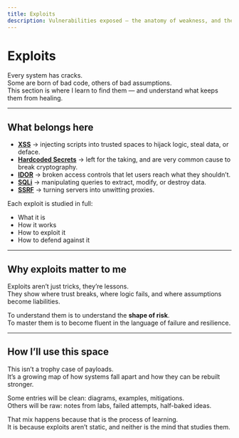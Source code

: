 ```yaml
---
title: Exploits
description: Vulnerabilities exposed — the anatomy of weakness, and the art of using it.
---
```


# Exploits

Every system has cracks.  
Some are born of bad code, others of bad assumptions.  
This section is where I learn to find them — and understand what keeps them from healing.

---

## What belongs here

- [**XSS**](/security/exploits/xss/) → injecting scripts into trusted spaces to hijack logic, steal data, or deface.
- [**Hardcoded Secrets**](/security/exploits/hardcoded_secrets/) → left for the taking, and are very common cause to break cryptography.
- [**IDOR**](/security/exploits/idor/) → broken access controls that let users reach what they shouldn’t.
- [**SQLi**](/security/exploits/sqli/) → manipulating queries to extract, modify, or destroy data.
- [**SSRF**](/security/exploits/ssrf/) → turning servers into unwitting proxies.

Each exploit is studied in full:  
- What it is  
- How it works  
- How to exploit it  
- How to defend against it  

---

## Why exploits matter to me

Exploits aren’t just tricks, they’re lessons.  
They show where trust breaks, where logic fails, and where assumptions become liabilities.

To understand them is to understand the **shape of risk**.  
To master them is to become fluent in the language of failure and resilience.

---

## How I’ll use this space

This isn’t a trophy case of payloads.  
It’s a growing map of how systems fall apart and how they can be rebuilt stronger.

Some entries will be clean: diagrams, examples, mitigations.  
Others will be raw: notes from labs, failed attempts, half-baked ideas.

That mix happens because that is the process of learning.  
It is because exploits aren’t static, and neither is the mind that studies them.

